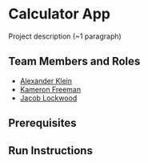 # Calculator App

Project description (~1 paragraph)

## Team Members and Roles

* [Alexander Klein](https://github.com/Alexander-Klein-GVSU/CIS350-HW2-Klein)
* [Kameron Freeman](https://github.com/Freeman6523/CIS350-HW2-Freeman)
* [Jacob Lockwood](https://github.com/Lockwood0309/CIS350-HW2-Lockwood)

## Prerequisites

## Run Instructions
